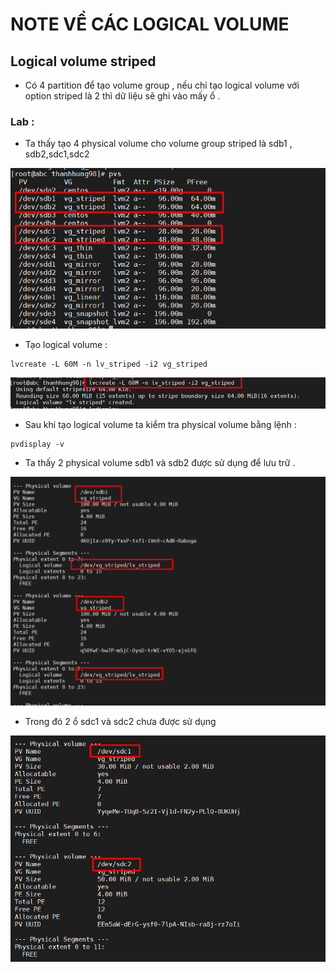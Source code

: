 # NOTE VỀ CÁC LOGICAL VOLUME 

## Logical volume striped 
- Có 4 partition để tạo volume group , nếu chỉ tạo logical volume với option striped là 2 thì dữ liệu sẽ ghi vào mấy ổ .
### Lab :  
- Ta thấy tạo 4 physical volume cho volume group striped là sdb1 , sdb2,sdc1,sdc2

<img src="../img/Note_Logical_volume_1.1.png">

- Tạo logical volume : 
 ```
 lvcreate -L 60M -n lv_striped -i2 vg_striped
 ```  

<img src="../img/Note_Logical_volume_1.4.png">

- Sau khi tạo logical volume  ta kiểm tra physical volume bằng lệnh :
```
pvdisplay -v
```  
- Ta thấy 2 physical volume sdb1 và sdb2 được sử dụng để lưu trữ .

<img src="../img/Note_Logical_volume_1.2.png">

- Trong đó 2 ổ sdc1 và sdc2 chưa được sử dụng

<img src="../img/Note_Logical_volume_1.3.png">
